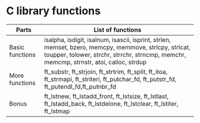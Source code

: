 # C library functions

| Parts           | List of functions                                                                                                                                                                                |
| --------------- | ------------------------------------------------------------------------------------------------------------------------------------------------------------------------------------------------ |
| Basic functions | isalpha, isdigit, isalnum, isascii, isprint, strlen, memset, bzero, memcpy, memmove, strlcpy, strlcat, toupper, tolower, strchr, strrchr, strncmp, memchr, memcmp, strnstr, atoi, calloc, strdup | <a href="#"><img src="https://img.shields.io/badge/Completado-green?style=for-the-badge"></a> |
| More functions  | ft_substr, ft_strjoin, ft_strtrim, ft_split, ft_itoa, ft_strmapi, ft_striteri, ft_putchar_fd, ft_putstr_fd, ft_putendl_fd,ft_putnbr_fd                                                           |
| Bonus           | ft_lstnew, ft_lstadd_front, ft_lstsize, ft_lstlast, ft_lstadd_back, ft_lstdelone, ft_lstclear, ft_lstiter, ft_lstmap                                                                             |
